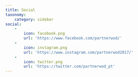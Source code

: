 ```yaml
---
title: Social
taxonomy:
    category: sidebar
social:
    -
        icon: facebook.png
        url: 'https://www.facebook.com/partnerwod/'
    -
        icon: instagram.png
        url: 'https://www.instagram.com/partnerwod2017/'
    -
        icon: twitter.png
        url: 'https://twitter.com/partnerwod_pt'
---
```


